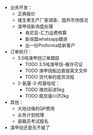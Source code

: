- 业务开发：
	- 正典报价
	- 维生素生产厂家调查、国外市场情况
	- 溴甲烷新询盘处理
		- 肯尼亚-汇力运费核算
		- 新询盘whatsapp跟进
		- 出一份Proforma给新客户
- 订单执行：
	- 3.5吨溴甲烷订单跟踪
		- TODO 3.5吨溴甲烷-催许可证
		- TODO 溴甲烷船边直提英文文件
		- TODO 货代单的提货流程
	- 2-氨基-3-羟基吡啶：
		- TODO 潍坊前进5kg
		- TODO 南京康川济2kg
- 其他：
	- 大地动保的QP费用
	- 业务计划梳理
	- 装箱员考试报名
- 溴甲烷还是先不接了